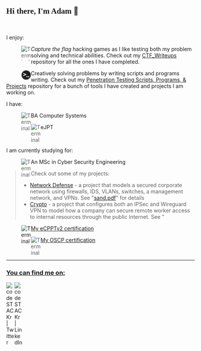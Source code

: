 ## <span style="font-family:Papyrus">Hi there, I'm Adam</span> :wave:

<br>

I enjoy:
><img align="left" alt="Terminal" width="26px" height="40px" src="https://github.com/FortAwesome/Font-Awesome/blob/master/svgs/solid/network-wired.svg" />
*Capture the flag* hacking games as I like testing both my problem solving and technical abilities. Check out my <a href="https://github.com/Adam-Goss/CTF_writeups">CTF_Writeups</a> repository for all the ones I have completed.
><img align="left" alt="Terminal" width="26px" src="https://raw.githubusercontent.com/github/explore/80688e429a7d4ef2fca1e82350fe8e3517d3494d/topics/terminal/terminal.png" />
Creatively solving problems by writing scripts and programs writing. Check out my <a href="https://github.com/Adam-Goss/https://github.com/Adam-Goss/pentest_scripts"> Penetration Testing Scripts, Programs, & Projects</a> repository for a bunch of tools I have created and projects I am working on.

I have:
><img align="left" alt="Terminal" width="26px" src="https://raw.githubusercontent.com/FortAwesome/Font-Awesome/master/svgs/solid/scroll.svg" />
BA Computer Systems
><img align="left" alt="Terminal" width="26px" src="https://raw.githubusercontent.com/FortAwesome/Font-Awesome/master/svgs/solid/certificate.svg" />
eJPT

<br>

I am currently studying for:
><img align="left" alt="Terminal" width="26px" src="https://github.com/FortAwesome/Font-Awesome/blob/master/svgs/solid/graduation-cap.svg" />
An MSc in Cyber Security Engineering 
> Check out some of my projects:
> <ul>
>   <li><a href="https://github.com/Adam-Goss/network_defense">Network Defense</a> - a project that models a secured corporate network using firewalls, IDS, VLANs, switches, a management network, and VPNs. See "<a href="https://github.com/Adam-Goss/network_defense/blob/main/sand.pdf">sand.pdf</a>" for details</li>
>   <li><a href="https://github.com/Adam-Goss/crypto">Crypto</a> - a project that configures both an IPSec and Wireguard VPN to model how a company can secure remote worker access to internal resources through the public Internet. See "<a href="https://github.com/Adam-Goss/crypto/blob/main/crypto-pma.pdf>crypto-pma.pdf</a>" for details.</li>
> </ul>
><img align="left" alt="Terminal" width="26px" src="https://github.com/FortAwesome/Font-Awesome/blob/master/svgs/solid/calendar-alt.svg" />
My eCPPTv2 certification
><img align="left" alt="Terminal" width="26px" src="https://github.com/FortAwesome/Font-Awesome/blob/master/svgs/solid/calendar-alt.svg" />
My OSCP certification

<br>

---

### You can find me on:
  [<img align="left" alt="codeSTACKr | Twitter" width="22px" src="https://cdn.jsdelivr.net/npm/simple-icons@v3/icons/twitter.svg" />](https://twitter.com/gossy_84)
  [<img align="left" alt="codeSTACKr | LinkedIn" width="22px" src="https://cdn.jsdelivr.net/npm/simple-icons@v3/icons/linkedin.svg" />](https://www.linkedin.com/in/AdamGoss1/)

